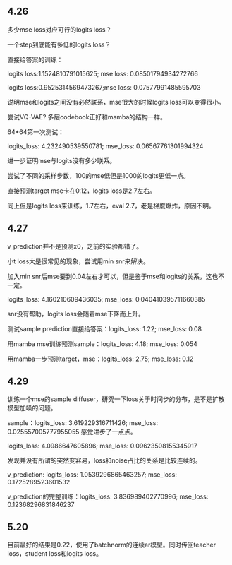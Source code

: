 ## 4.26

多少mse loss对应可行的logits loss？

一个step到底能有多低的logits loss？

直接给答案的训练：

logits loss:1.1524810791015625; mse loss: 0.08501794934272766

logits loss:0.9525314569473267;mse loss: 0.07577991485595703

说明mse和logits之间没有必然联系，mse很大的时候logits loss可以变得很小。

尝试VQ-VAE? 多层codebook正好和mamba的结构一样。

64*64第一次测试：

logits_loss: 4.232490539550781; mse_loss: 0.06567761301994324

进一步证明mse与logits没有多少联系。

尝试了不同的采样步数，100的mse低但是1000的logits更低一点。

直接预测target mse卡在0.12，logits loss是2.7左右。

同上但是logits loss来训练，1.7左右，eval 2.7，老是梯度爆炸，原因不明。

## 4.27

v_prediction并不是预测x0，之前的实验都错了。

小t loss大是很常见的现象，尝试用min snr来解决。

加入min snr后mse要到0.04左右才可以，但是鉴于mse和logits的关系，这也不一定。

logits_loss: 4.160210609436035; mse_loss: 0.040410395711660385

snr没有帮助，logits loss会随着mse下降而上升。

测试sample prediction直接给答案：logits_loss: 1.22; mse_loss: 0.08

用mamba mse训练预测sample：logits_loss: 4.18; mse_loss: 0.054

用mamba一步预测target，mse：logits_loss: 2.75; mse_loss: 0.12

## 4.29

训练一个mse的sample diffuser，研究一下loss关于时间步的分布，是不是扩散模型加噪的问题。

sample：logits_loss: 3.619229316711426; mse_loss: 0.025557005777955055 感觉进步了一点点。

logits_loss: 4.0986647605896; mse_loss: 0.09623508155345917

发现并没有所谓的突然变容易，loss和noise占比的关系是比较连续的。

v_prediction: logits_loss: 1.0539296865463257; mse_loss: 0.1725289523601532

v_prediction的完整训练：logits_loss: 3.836989402770996; mse_loss: 0.12368296831846237

## 5.20

目前最好的结果是0.22，使用了batchnorm的连续ar模型。同时传回teacher loss，student loss和logits loss。